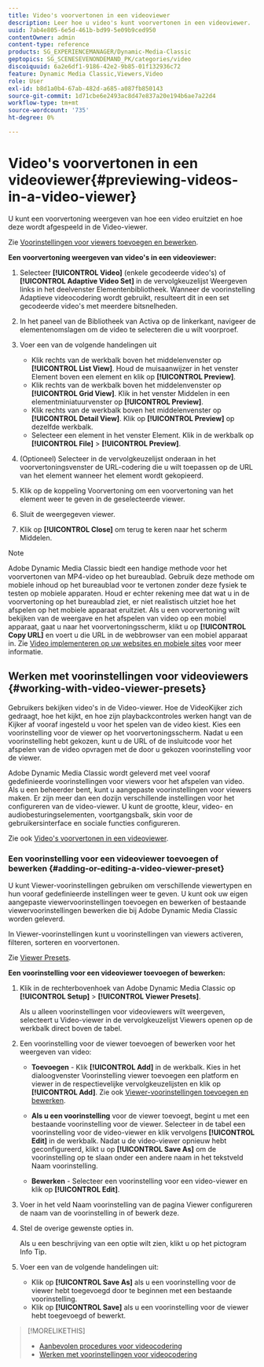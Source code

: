 ```yaml
---
title: Video's voorvertonen in een videoviewer
description: Leer hoe u video's kunt voorvertonen in een videoviewer.
uuid: 7ab4e805-6e5d-461b-bd99-5e09b9ced950
contentOwner: admin
content-type: reference
products: SG_EXPERIENCEMANAGER/Dynamic-Media-Classic
geptopics: SG_SCENESEVENONDEMAND_PK/categories/video
discoiquuid: 6a2e6df1-9186-42e2-9b85-01f132936c72
feature: Dynamic Media Classic,Viewers,Video
role: User
exl-id: b8d1a0b4-67ab-482d-a685-a087fb850143
source-git-commit: 1d71cbe6e2493ac8d47e837a20e194b6ae7a22d4
workflow-type: tm+mt
source-wordcount: '735'
ht-degree: 0%

---
```


# Video&#39;s voorvertonen in een videoviewer{#previewing-videos-in-a-video-viewer}

U kunt een voorvertoning weergeven van hoe een video eruitziet en hoe deze wordt afgespeeld in de Video-viewer.

Zie [Voorinstellingen voor viewers toevoegen en bewerken](application-setup.md#adding_and_editing_viewer_presets).

**Een voorvertoning weergeven van video&#39;s in een videoviewer:**

1. Selecteer **[!UICONTROL Video]** (enkele gecodeerde video&#39;s) of **[!UICONTROL Adaptive Video Set]** in de vervolgkeuzelijst Weergeven links in het deelvenster Elementenbibliotheek. Wanneer de voorinstelling Adaptieve videocodering wordt gebruikt, resulteert dit in een set gecodeerde video&#39;s met meerdere bitsnelheden.
1. In het paneel van de Bibliotheek van Activa op de linkerkant, navigeer de elementenomslagen om de video te selecteren die u wilt voorproef.
1. Voer een van de volgende handelingen uit

   * Klik rechts van de werkbalk boven het middelenvenster op **[!UICONTROL List View]**. Houd de muisaanwijzer in het venster Element boven een element en klik op **[!UICONTROL Preview]**.
   * Klik rechts van de werkbalk boven het middelenvenster op **[!UICONTROL Grid View]**. Klik in het venster Middelen in een elementminiatuurvenster op **[!UICONTROL Preview]**.
   * Klik rechts van de werkbalk boven het middelenvenster op **[!UICONTROL Detail View]**. Klik op **[!UICONTROL Preview]** op dezelfde werkbalk.
   * Selecteer een element in het venster Element. Klik in de werkbalk op **[!UICONTROL File]** > **[!UICONTROL Preview]**.

1. (Optioneel) Selecteer in de vervolgkeuzelijst onderaan in het voorvertoningsvenster de URL-codering die u wilt toepassen op de URL van het element wanneer het element wordt gekopieerd.
1. Klik op de koppeling Voorvertoning om een voorvertoning van het element weer te geven in de geselecteerde viewer.
1. Sluit de weergegeven viewer.
1. Klik op **[!UICONTROL Close]** om terug te keren naar het scherm Middelen.

>[!NOTE]
>
>Adobe Dynamic Media Classic biedt een handige methode voor het voorvertonen van MP4-video op het bureaublad. Gebruik deze methode om mobiele inhoud op het bureaublad voor te vertonen zonder deze fysiek te testen op mobiele apparaten. Houd er echter rekening mee dat wat u in de voorvertoning op het bureaublad ziet, er niet realistisch uitziet hoe het afspelen op het mobiele apparaat eruitziet. Als u een voorvertoning wilt bekijken van de weergave en het afspelen van video op een mobiel apparaat, gaat u naar het voorvertoningsscherm, klikt u op **[!UICONTROL Copy URL]** en voert u die URL in de webbrowser van een mobiel apparaat in. Zie [Video implementeren op uw websites en mobiele sites](deploying-video-websites-mobile-sites.md#deploying_video_to_your_websites_and_mobile_sites) voor meer informatie.

## Werken met voorinstellingen voor videoviewers {#working-with-video-viewer-presets}

Gebruikers bekijken video&#39;s in de Video-viewer. Hoe de VideoKijker zich gedraagt, hoe het kijkt, en hoe zijn playbackcontroles werken hangt van de Kijker af vooraf ingesteld u voor het spelen van de video kiest. Kies een voorinstelling voor de viewer op het voorvertoningsscherm. Nadat u een voorinstelling hebt gekozen, kunt u de URL of de insluitcode voor het afspelen van de video opvragen met de door u gekozen voorinstelling voor de viewer.

Adobe Dynamic Media Classic wordt geleverd met veel vooraf gedefinieerde voorinstellingen voor viewers voor het afspelen van video. Als u een beheerder bent, kunt u aangepaste voorinstellingen voor viewers maken. Er zijn meer dan een dozijn verschillende instellingen voor het configureren van de video-viewer. U kunt de grootte, kleur, video- en audiobesturingselementen, voortgangsbalk, skin voor de gebruikersinterface en sociale functies configureren.

Zie ook [Video&#39;s voorvertonen in een videoviewer](previewing-videos-video-viewer.md#previewing_videos_in_a_video_viewer).

### Een voorinstelling voor een videoviewer toevoegen of bewerken {#adding-or-editing-a-video-viewer-preset}

U kunt Viewer-voorinstellingen gebruiken om verschillende viewertypen en hun vooraf gedefinieerde instellingen weer te geven. U kunt ook uw eigen aangepaste viewervoorinstellingen toevoegen en bewerken of bestaande viewervoorinstellingen bewerken die bij Adobe Dynamic Media Classic worden geleverd.

In Viewer-voorinstellingen kunt u voorinstellingen van viewers activeren, filteren, sorteren en voorvertonen.

Zie [Viewer Presets](application-setup.md#viewer_presets).

**Een voorinstelling voor een videoviewer toevoegen of bewerken:**

1. Klik in de rechterbovenhoek van Adobe Dynamic Media Classic op **[!UICONTROL Setup]** > **[!UICONTROL Viewer Presets]**.

   Als u alleen voorinstellingen voor videoviewers wilt weergeven, selecteert u Video-viewer in de vervolgkeuzelijst Viewers openen op de werkbalk direct boven de tabel.

1. Een voorinstelling voor de viewer toevoegen of bewerken voor het weergeven van video:

   * **Toevoegen**  - Klik  **[!UICONTROL Add]** in de werkbalk. Kies in het dialoogvenster Voorinstelling viewer toevoegen een platform en viewer in de respectievelijke vervolgkeuzelijsten en klik op **[!UICONTROL Add]**.
   Zie ook [Viewer-voorinstellingen toevoegen en bewerken](application-setup.md#adding_and_editing_viewer_presets).

   * **Als u een voorinstelling**  voor de viewer toevoegt, begint u met een bestaande voorinstelling voor de viewer. Selecteer in de tabel een voorinstelling voor de video-viewer en klik vervolgens  **[!UICONTROL Edit]** in de werkbalk.
   Nadat u de video-viewer opnieuw hebt geconfigureerd, klikt u op **[!UICONTROL Save As]** om de voorinstelling op te slaan onder een andere naam in het tekstveld Naam voorinstelling.

   * **Bewerken**  - Selecteer een voorinstelling voor een video-viewer en klik op  **[!UICONTROL Edit]**.



1. Voer in het veld Naam voorinstelling van de pagina Viewer configureren de naam van de voorinstelling in of bewerk deze.
1. Stel de overige gewenste opties in.

   Als u een beschrijving van een optie wilt zien, klikt u op het pictogram Info Tip.

1. Voer een van de volgende handelingen uit:

   * Klik op **[!UICONTROL Save As]** als u een voorinstelling voor de viewer hebt toegevoegd door te beginnen met een bestaande voorinstelling.
   * Klik op **[!UICONTROL Save]** als u een voorinstelling voor de viewer hebt toegevoegd of bewerkt.

>[!MORELIKETHIS]
>
>* [Aanbevolen procedures voor videocodering](uploading-encoding-videos.md#best_practices_for_video_encoding)
>* [Werken met voorinstellingen voor videocodering](uploading-encoding-videos.md#working_with_video_encoding_presets)

